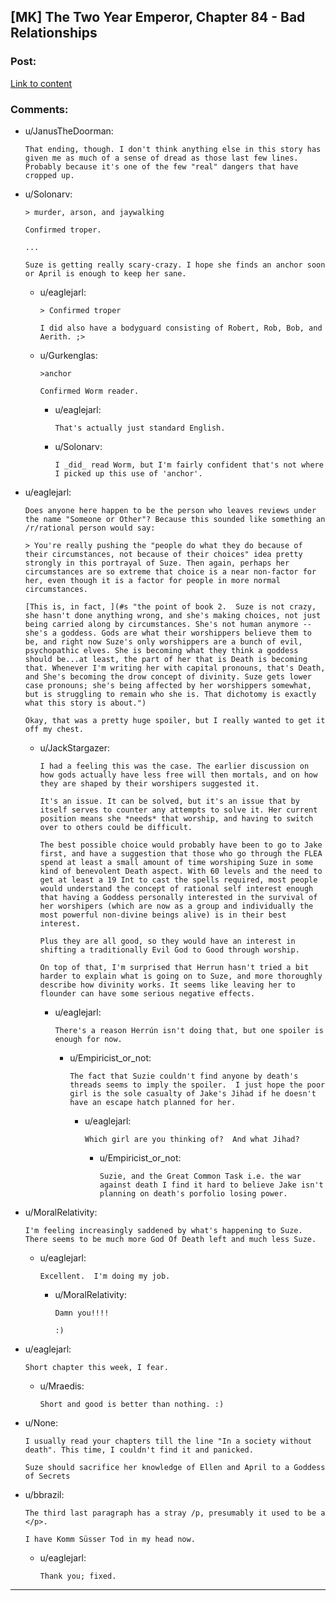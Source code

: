 ## [MK] The Two Year Emperor, Chapter 84 - Bad Relationships

### Post:

[Link to content](https://www.fanfiction.net/s/9669819/84/The-Two-Year-Emperor)

### Comments:

- u/JanusTheDoorman:
  ```
  That ending, though. I don't think anything else in this story has given me as much of a sense of dread as those last few lines. Probably because it's one of the few "real" dangers that have cropped up.
  ```

- u/Solonarv:
  ```
  > murder, arson, and jaywalking

  Confirmed troper.

  ...

  Suze is getting really scary-crazy. I hope she finds an anchor soon or April is enough to keep her sane.
  ```

  - u/eaglejarl:
    ```
    > Confirmed troper

    I did also have a bodyguard consisting of Robert, Rob, Bob, and Aerith. ;>
    ```

  - u/Gurkenglas:
    ```
    >anchor

    Confirmed Worm reader.
    ```

    - u/eaglejarl:
      ```
      That's actually just standard English.
      ```

    - u/Solonarv:
      ```
      I _did_ read Worm, but I'm fairly confident that's not where I picked up this use of 'anchor'.
      ```

- u/eaglejarl:
  ```
  Does anyone here happen to be the person who leaves reviews under the name "Someone or Other"? Because this sounded like something an /r/rational person would say:

  > You're really pushing the "people do what they do because of their circumstances, not because of their choices" idea pretty strongly in this portrayal of Suze. Then again, perhaps her circumstances are so extreme that choice is a near non-factor for her, even though it is a factor for people in more normal circumstances.

  [This is, in fact, ](#s "the point of book 2.  Suze is not crazy, she hasn't done anything wrong, and she's making choices, not just being carried along by circumstances. She's not human anymore -- she's a goddess. Gods are what their worshippers believe them to be, and right now Suze's only worshippers are a bunch of evil, psychopathic elves. She is becoming what they think a goddess should be...at least, the part of her that is Death is becoming that. Whenever I'm writing her with capital pronouns, that's Death, and She's becoming the drow concept of divinity. Suze gets lower case pronouns; she's being affected by her worshippers somewhat, but is struggling to remain who she is. That dichotomy is exactly what this story is about.")

  Okay, that was a pretty huge spoiler, but I really wanted to get it off my chest.
  ```

  - u/JackStargazer:
    ```
    I had a feeling this was the case. The earlier discussion on how gods actually have less free will then mortals, and on how they are shaped by their worshipers suggested it.

    It's an issue. It can be solved, but it's an issue that by itself serves to counter any attempts to solve it. Her current position means she *needs* that worship, and having to switch over to others could be difficult.

    The best possible choice would probably have been to go to Jake first, and have a suggestion that those who go through the FLEA spend at least a small amount of time worshiping Suze in some kind of benevolent Death aspect. With 60 levels and the need to get at least a 19 Int to cast the spells required, most people would understand the concept of rational self interest enough that having a Goddess personally interested in the survival of her worshipers (which are now as a group and individually the most powerful non-divine beings alive) is in their best interest.

    Plus they are all good, so they would have an interest in shifting a traditionally Evil God to Good through worship.

    On top of that, I'm surprised that Herrun hasn't tried a bit harder to explain what is going on to Suze, and more thoroughly describe how divinity works. It seems like leaving her to flounder can have some serious negative effects.
    ```

    - u/eaglejarl:
      ```
      There's a reason Herrún isn't doing that, but one spoiler is enough for now.
      ```

      - u/Empiricist_or_not:
        ```
        The fact that Suzie couldn't find anyone by death's threads seems to imply the spoiler.  I just hope the poor girl is the sole casualty of Jake's Jihad if he doesn't have an escape hatch planned for her.
        ```

        - u/eaglejarl:
          ```
          Which girl are you thinking of?  And what Jihad?
          ```

          - u/Empiricist_or_not:
            ```
            Suzie, and the Great Common Task i.e. the war against death I find it hard to believe Jake isn't planning on death's porfolio losing power.
            ```

- u/MoralRelativity:
  ```
  I'm feeling increasingly saddened by what's happening to Suze. There seems to be much more God Of Death left and much less Suze.
  ```

  - u/eaglejarl:
    ```
    Excellent.  I'm doing my job.
    ```

    - u/MoralRelativity:
      ```
      Damn you!!!! 

      :)
      ```

- u/eaglejarl:
  ```
  Short chapter this week, I fear.
  ```

  - u/Mraedis:
    ```
    Short and good is better than nothing. :)
    ```

- u/None:
  ```
  I usually read your chapters till the line "In a society without death". This time, I couldn't find it and panicked.

  Suze should sacrifice her knowledge of Ellen and April to a Goddess of Secrets
  ```

- u/bbrazil:
  ```
  The third last paragraph has a stray /p, presumably it used to be a </p>.

  I have Komm Süsser Tod in my head now.
  ```

  - u/eaglejarl:
    ```
    Thank you; fixed.
    ```

---

